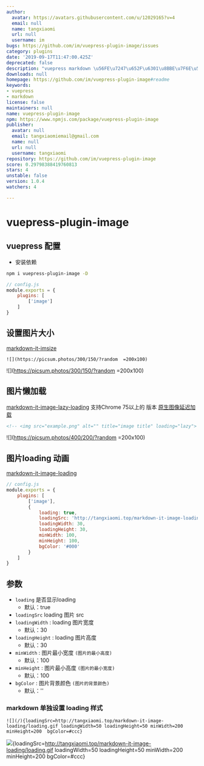 ```yaml
---
author:
  avatar: https://avatars.githubusercontent.com/u/12029165?v=4
  email: null
  name: tangxiaomi
  url: null
  username: im
bugs: https://github.com/im/vuepress-plugin-image/issues
category: plugins
date: '2019-09-17T11:47:00.425Z'
deprecated: false
description: "vuepress markdown \u56FE\u7247\u652F\u6301\u8BBE\u7F6E\u5BBD\u9AD8"
downloads: null
homepage: https://github.com/im/vuepress-plugin-image#readme
keywords:
- vuepress
- markdown
license: false
maintainers: null
name: vuepress-plugin-image
npm: https://www.npmjs.com/package/vuepress-plugin-image
publisher:
  avatar: null
  email: tangxiaomiemail@gmail.com
  name: null
  url: null
  username: tangxiaomi
repository: https://github.com/im/vuepress-plugin-image
score: 0.29798388419760813
stars: 4
unstable: false
version: 1.0.4
watchers: 4

---
```


# vuepress-plugin-image



## vuepress 配置

* 安装依赖

```bash
npm i vuepress-plugin-image -D
```

```js
// config.js
module.exports = { 
    plugins: [
        ['image']
    ]
} 
```

## 设置图片大小  
[markdown-it-imsize](https://www.npmjs.com/package/markdown-it-imsize)

```
![](https://picsum.photos/300/150/?random  =200x100)
```

![](https://picsum.photos/300/150/?random  =200x100)


## 图片懒加载
[markdown-it-image-lazy-loading](https://www.npmjs.com/package/markdown-it-image-lazy-loading)
支持Chrome 75以上的 版本 [原生图像延迟加载](https://addyosmani.com/blog/lazy-loading/)

```html
<!-- <img src="example.png" alt="" title="image title" loading="lazy"> -->
```

![](https://picsum.photos/400/200/?random  =200x100)


## 图片loading 动画
[markdown-it-image-loading](https://www.npmjs.com/package/markdown-it-image-loading)

```js
// config.js
module.exports = { 
    plugins: [
        ['image'],
        {
            loading: true,
            loadingSrc: 'http://tangxiaomi.top/markdown-it-image-loading/loading.gif',
            loadingWidth: 30,
            loadingHeight: 30,
            minWidth: 100,
            minHeight: 100,
            bgColor: '#000'
        }
    ]
} 
```

## 参数

* `loading` 是否显示loading
    - 默认：true
* `loadingSrc` loading 图片 src 
* `loadingWidth` : loading 图片宽度
    - 默认：30
* `loadingHeight` : loading 图片高度
    - 默认：30
* `minWidth` : 图片最小宽度 `(图片的最小高度)`
    - 默认：100  
* `minHeight` : 图片最小高度 `(图片的最小宽度)`
    - 默认：100 
* `bgColor` : 图片背景颜色 `(图片的背景颜色)`
    - 默认：''  

### markdown 单独设置 loading 样式

```
![](/){loadingSrc=http://tangxiaomi.top/markdown-it-image-loading/loading.gif loadingWidth=50 loadingHeight=50 minWidth=200 minHeight=200  bgColor=#ccc} 
```
![](/){loadingSrc=http://tangxiaomi.top/markdown-it-image-loading/loading.gif loadingWidth=50 loadingHeight=50 minWidth=200 minHeight=200  bgColor=#ccc} 

